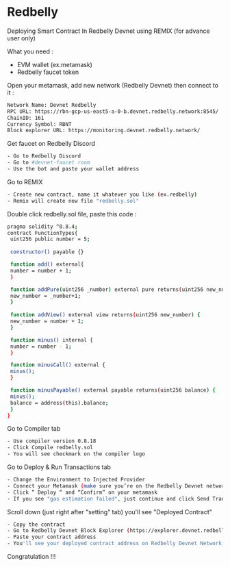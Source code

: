 # Redbelly
Deploying Smart Contract In Redbelly Devnet using REMIX (for advance user only)

What you need :
-  EVM wallet (ex.metamask)
-  Redbelly faucet token

Open your metamask, add new network (Redbelly Devnet) then connect to it :
```bash
Network Name: Devnet Redbelly
RPC URL: https://rbn-gcp-us-east5-a-0-b.devnet.redbelly.network:8545/
ChainID: 161
Currency Symbol: RBNT
Block explorer URL: https://monitoring.devnet.redbelly.network/
```

Get faucet on Redbelly Discord
```bash
- Go to Redbelly Discord
- Go to #devnet-faucet room
- Use the bot and paste your wallet address
```

Go to REMIX
```bash
- Create new contract, name it whatever you like (ex.redbelly)
- Remix will create new file "redbelly.sol"
```

Double click redbelly.sol file, paste this code :
```bash
pragma solidity ^0.8.4;
contract FunctionTypes{
 uint256 public number = 5;
 
 constructor() payable {}

 function add() external{
 number = number + 1;
 }

 function addPure(uint256 _number) external pure returns(uint256 new_number){
 new_number = _number+1;
 }
 
 function addView() external view returns(uint256 new_number) {
 new_number = number + 1;
 }

 function minus() internal {
 number = number - 1;
 }

 function minusCall() external {
 minus();
 }

 function minusPayable() external payable returns(uint256 balance) {
 minus(); 
 balance = address(this).balance;
 }
}
```

Go to Compiler tab
```bash
- Use compiler version 0.8.18
- Click Compile redbelly.sol
- You will see checkmark on the compiler logo
```

Go to Deploy & Run Transactions tab
```bash
- Change the Environment to Injected Provider
- Connect your Metamask (make sure you’re on the Redbelly Devnet network)
- Click “ Deploy “ and “Confirm” on your metamask
- If you see "gas estimation failed", just continue and click Send Transaction
```

Scroll down (just right after "setting" tab) you'll see "Deployed Contract"
```bash
- Copy the contract
- Go to Redbelly Devnet Block Explorer (https://explorer.devnet.redbelly.network/overview)
- Paste your contract address
- You'll see your deployed contract address on Redbelly Devnet Network
```

Congratulation !!!
